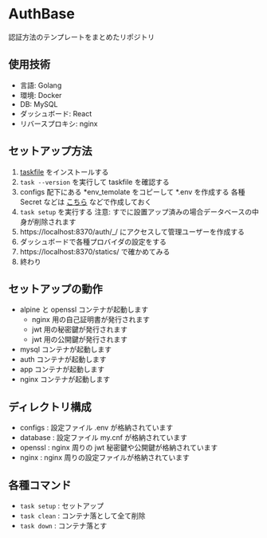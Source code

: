 # AuthBase
認証方法のテンプレートをまとめたリポジトリ

## 使用技術
- 言語: Golang
- 環境: Docker
- DB: MySQL
- ダッシュボード: React
- リバースプロキシ: nginx

## セットアップ方法
1. [taskfile](https://taskfile.dev/installation/) をインストールする
2. ```task --version``` を実行して taskfile を確認する
3. configs 配下にある *env_temolate をコピーして *.env を作成する
   各種 Secret などは [こちら](https://www.graviness.com/app/pwg/?l=64&n=1&m=1&r=3&s=1&c=0-9A-Za-z!%22%23%24%25%26'()*%2B%2C%5C-.%2F%3A%3B%3C%3D%3E%3F%40%5B%5C%5D%5E_%60%7B%7C%7D~) などで作成しておく
4. ```task setup``` を実行する 
    注意: すでに設置アップ済みの場合データベースの中身が削除されます
5. https://localhost:8370/auth/_/ にアクセスして管理ユーザーを作成する
6. ダッシュボードで各種プロバイダの設定をする
7. https://localhost:8370/statics/ で確かめてみる
8. 終わり
   
## セットアップの動作
- alpine と openssl コンテナが起動します
  - nginx 用の自己証明書が発行されます
  - jwt 用の秘密鍵が発行されます
  - jwt 用の公開鍵が発行されます
- mysql コンテナが起動します
- auth コンテナが起動します
- app コンテナが起動します
- nginx コンテナが起動します

## ディレクトリ構成
- configs : 設定ファイル .env が格納されています
- database : 設定ファイル my.cnf が格納されています
- openssl : nginx 周りの jwt 秘密鍵や公開鍵が格納されています
- nginx : nginx 周りの設定ファイルが格納されています

## 各種コマンド
- ```task setup``` : セットアップ
- ```task clean``` : コンテナ落として全て削除
- ```task down``` : コンテナ落とす
